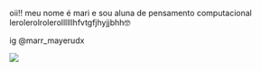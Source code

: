 oii!! meu nome é mari e sou aluna de pensamento computacional lerolerolrolerollllllhfvtgfjhyjjbhh🤓

ig @marr_mayerudx



![](https://media.tenor.com/UdISY4O42VQAAAAd/realistic-cat.gif)
